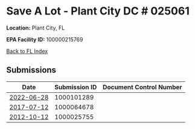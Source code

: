 # Save A Lot - Plant City DC # 025061

**Location:** Plant City, FL

**EPA Facility ID:** 100000215769

[Back to FL Index](../../index.md)

## Submissions

| Date | Submission ID | Document Control Number |
|------|--------------|-------------------------|
| [2022-06-28](submissions/1000101289.md) | 1000101289 |  |
| [2017-07-12](submissions/1000064678.md) | 1000064678 |  |
| [2012-10-12](submissions/1000025755.md) | 1000025755 |  |

